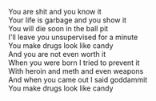 You are shit and you know it  
Your life is garbage and you show it  
You will die soon in the ball pit  
I'll leave you unsupervised for a minute  
You make drugs look like candy  
And you are not even worth it  
When you were born I tried to prevent it  
With heroin and meth and even weapons  
And when you came out I said goddammit  
You make drugs look like candy